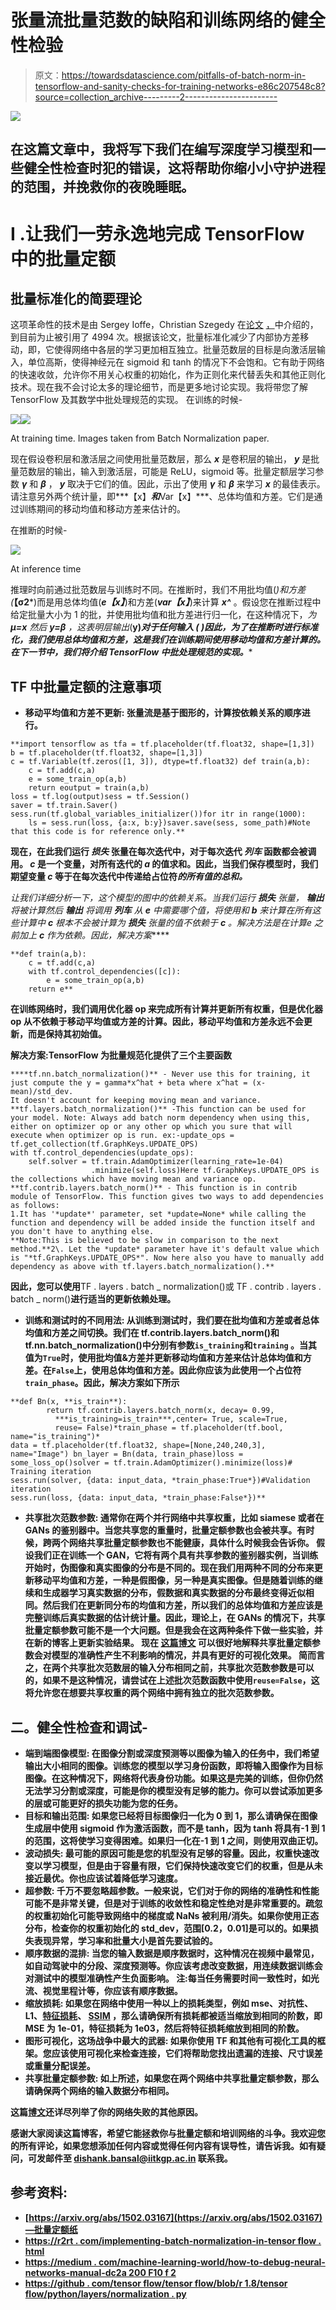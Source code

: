# 张量流批量范数的缺陷和训练网络的健全性检验

> 原文：<https://towardsdatascience.com/pitfalls-of-batch-norm-in-tensorflow-and-sanity-checks-for-training-networks-e86c207548c8?source=collection_archive---------2----------------------->

![](img/4d8872bfb0047b50bf460c8fe00c12bf.png)

## 在这篇文章中，我将写下我们在编写深度学习模型和一些健全性检查时犯的错误，这将帮助你缩小小守护进程的范围，并挽救你的夜晚睡眠。

# I .让我们一劳永逸地完成 TensorFlow 中的批量定额

## 批量标准化的简要理论

这项革命性的技术是由 Sergey Ioffe，Christian Szegedy 在[论文](https://arxiv.org/pdf/1502.03167.pdf) [，](https://arxiv.org/abs/1502.03167)中介绍的，到目前为止被引用了 4994 次。根据该论文，批量标准化减少了内部协方差移动，即，它使得网络中各层的学习更加相互独立。批量范数层的目标是向激活层输入，单位高斯，使得神经元在 sigmoid 和 tanh 的情况下不会饱和。它有助于网络的快速收敛，允许你不用关心权重的初始化，作为正则化来代替丢失和其他正则化技术。现在我不会讨论太多的理论细节，而是更多地讨论实现。我将带您了解 TensorFlow 及其数学中批处理规范的实现。
在训练的时候-

![](img/14ef7f881d3b838617aa4d9b9b3ec521.png)![](img/f8aa5e32b731fb27165261c49e850d01.png)

At training time. Images taken from Batch Normalization paper.

现在假设卷积层和激活层之间使用批量范数层，那么 ***x*** 是卷积层的输出， ***y*** 是批量范数层的输出，输入到激活层，可能是 ReLU，sigmoid 等。批量定额层学习参数 ***γ*** 和 ***β*** ， ***y*** 取决于它们的值。因此，示出了使用 ***γ*** 和 ***β*** 来学习 ***x*** 的最佳表示。请注意另外两个统计量，即***【x】***和***Var【x】***、总体均值和方差。它们是通过训练期间的移动均值和移动方差来估计的。

在推断的时候-

![](img/7ae7560948b68a83255c9a40f95b3087.png)

At inference time

推理时向前通过批范数层与训练时不同。在推断时，我们不用批均值(*)和方差(***【σ2***)而是用总体均值(***e【x】***)和方差(***var【x】***)来计算 ***x^*** 。假设您在推断过程中给定批量大小为 1 的批，并使用批均值和批方差进行归一化，在这种情况下，*为 ***μ=x*** 然后 ***y=β*** ，这表明层输出*(****y**)*对于任何输入 *(* **)因此，为了在推断时进行标准化，我们使用总体均值和方差，这是我们在训练期间使用移动均值和方差计算的。在下一节中，我们将介绍 TensorFlow 中批处理规范的实现。******

## **TF 中批量定额的注意事项**

*   ****移动平均值和方差不更新:** 张量流是基于图形的，计算按依赖关系的顺序进行。**

```
**import tensorflow as tfa = tf.placeholder(tf.float32, shape=[1,3])
b = tf.placeholder(tf.float32, shape=[1,3])
c = tf.Variable(tf.zeros([1, 3]), dtype=tf.float32) def train(a,b):
    c = tf.add(c,a)
    e = some_train_op(a,b)
    return eoutput = train(a,b)
loss = tf.log(output)sess = tf.Session()
saver = tf.train.Saver()
sess.run(tf.global_variables_initializer())for itr in range(1000):
    ls = sess.run(loss, {a:x, b:y})saver.save(sess, some_path)#Note that this code is for reference only.** 
```

**现在，在此我们运行 ***损失*** 张量在每次迭代中，对于每次迭代 ***列车*** 函数都会被调用。 ***c*** 是一个变量，对所有迭代的 ***a*** 的值求和。因此，当我们保存模型时，我们期望变量 ***c*** 等于在每次迭代中传递给占位符*的所有值的总和。***

***让我们详细分析一下，这个模型的图中的依赖关系。当我们运行 ***损失*** 张量， ***输出*** 将被计算然后 ***输出*** 将调用 ***列车*** 从 ***e*** 中需要哪个值，将使用*和 ***b*** 来计算在所有这些计算中 ***c*** 根本不会被计算为 ***损失*** 张量的值不依赖于 ***c*** 。解决方法是在计算*e 之前加上 ***c*** 作为依赖。因此，解决方案*****

```
**def train(a,b):
    c = tf.add(c,a)
    with tf.control_dependencies([c]):
        e = some_train_op(a,b)
    return e**
```

**在训练网络时，我们调用优化器 op 来完成所有计算并更新所有权重，但是优化器 op 从不依赖于移动平均值或方差的计算。因此，移动平均值和方差永远不会更新，而是保持其初始值。**

**解决方案:TensorFlow 为批量规范化提供了三个主要函数**

```
****tf.nn.batch_normalization()** - Never use this for training, it just compute the y = gamma*x^hat + beta where x^hat = (x-mean)/std_dev.
It doesn't account for keeping moving mean and variance. **tf.layers.batch_normalization()** -This function can be used for your model. Note: Always add batch norm dependency when using this, either on optimizer op or any other op which you sure that will execute when optimizer op is run. ex:-update_ops = tf.get_collection(tf.GraphKeys.UPDATE_OPS)                            with tf.control_dependencies(update_ops):                                                            
    self.solver = tf.train.AdamOptimizer(learning_rate=1e-04) 
                  .minimize(self.loss)Here tf.GraphKeys.UPDATE_OPS is the collections which have moving mean and variance op. **tf.contrib.layers.batch_norm()** - This function is in contrib module of TensorFlow. This function gives two ways to add dependencies as follows:
1.It has '*update*' parameter, set *update=None* while calling the function and dependency will be added inside the function itself and you don't have to anything else.
**Note:This is believed to be slow in comparison to the next method.**2\. Let the *update* parameter have it's default value which is "*tf.GraphKeys.UPDATE_OPS*". Now here also you have to manually add dependency as above with tf.layers.batch_normalization().**
```

**因此，您可以使用**TF . layers . batch _ normalization()或 TF . contrib . layers . batch _ norm()**进行适当的更新依赖处理。**

*   ****训练和测试时的不同用法:**
    从训练到测试时，我们要在批均值和方差或者总体均值和方差之间切换。我们在 tf.contrib.layers.batch_norm()和 tf.nn.batch_normalization()中分别有参数`is_training`和`training` 。当其值为`True`时，使用批均值&方差并更新移动均值和方差来估计总体均值和方差。在`False`上，使用总体均值和方差。因此你应该为此使用一个占位符`train_phase`。因此，解决方案如下所示**

```
**def Bn(x, **is_train**):
        return tf.contrib.layers.batch_norm(x, decay= 0.99,                                                                                                               
          ***is_training=is_train***,center= True, scale=True, 
          reuse= False)*train_phase = tf.placeholder(tf.bool, name="is_training")*
data = tf.placeholder(tf.float32, shape=[None,240,240,3],                                                                                                        name="Image") bn_layer = Bn(data, train_phase)loss = some_loss_op()solver = tf.train.AdamOptimizer().minimize(loss)# Training iteration
sess.run(solver, {data: input_data, *train_phase:True*})#Validation iteration
sess.run(loss, {data: input_data, *train_phase:False*})**
```

*   ****共享批次范数参数:** 通常你在两个并行网络中共享权重，比如 siamese 或者在 GANs 的鉴别器中。当您共享您的重量时，批量定额参数也会被共享。有时候，跨两个网络共享批量定额参数也不能健康，具体什么时候我会告诉你。
    假设我们正在训练一个 GAN，它将有两个具有共享参数的鉴别器实例，当训练开始时，伪图像和真实图像的分布是不同的。现在我们用两种不同的分布来更新移动平均值和方差，一种是假图像，另一种是真实图像。但是随着训练的继续和生成器学习真实数据的分布，假数据和真实数据的分布最终变得近似相同。然后我们在更新同分布的均值和方差，所以我们的总体均值和方差应该是完整训练后真实数据的估计统计量。因此，理论上，在 GANs 的情况下，共享批量定额参数可能不是一个大问题。但是我会在这两种条件下做一些实验，并在新的博客上更新实验结果。
    现在 [**这篇博文**](https://www.alexirpan.com/2017/04/26/perils-batch-norm.html) 可以很好地解释共享批量定额参数会对模型的准确性产生不利影响的情况，并具有更好的可视化效果。
    简而言之，在两个共享批次范数层的输入分布相同之前，共享批次范数参数是可以的，如果不是这种情况，请尝试在上述批次范数函数中使用`reuse=False`，这将允许您在想要共享权重的两个网络中拥有独立的批次范数参数。**

## **二。健全性检查和调试-**

*   ****端到端图像模型:**
    在图像分割或深度预测等以图像为输入的任务中，我们希望输出大小相同的图像。训练您的模型以学习身份函数，即将输入图像作为目标图像。在这种情况下，网络将代表身份功能。如果这是完美的训练，但你仍然无法学习分割或深度，可能是你的模型没有足够的能力。你可以尝试添加更多的层或可能更好的损失功能为您的任务。**
*   ****目标和输出范围:**
    如果您已经将目标图像归一化为 0 到 1，那么请确保在图像生成层中使用 sigmoid 作为激活函数，而不是 tanh，因为 tanh 将具有-1 到 1 的范围，这将使学习变得困难。如果归一化在-1 到 1 之间，则使用双曲正切。**
*   ****波动损失:**
    最可能的原因可能是您的机型没有足够的容量。因此，权重快速改变以学习模型，但是由于容量有限，它们保持快速改变它们的权重，但是从未接近最优。你也应该试着降低学习速度。**
*   ****超参数:**
    千万不要忽略超参数。一般来说，它们对于你的网络的准确性和性能可能不是非常关键，但是对于训练的收敛性和稳定性绝对是非常重要的。疏忽的权重初始化可能导致网络中的梯度或 NaNs 被利用/消失。如果你使用正态分布，检查你的权重初始化的 std_dev，范围[0.2，0.01]是可以的。如果损失表现异常，学习率和批量大小是首先要试验的。**
*   ****顺序数据的混排:**
    当您的输入数据是顺序数据时，这种情况在视频中最常见，如自动驾驶中的分段、深度预测等。你应该考虑改变数据，用连续数据训练会对测试中的模型准确性产生负面影响。
    **注:每当任务需要时间一致性时，如光流、视觉里程计等，你应该有顺序数据。****
*   ****缩放损耗:**
    如果您在网络中使用一种以上的损耗类型，例如 mse、对抗性、L1、[特征损耗](https://arxiv.org/pdf/1603.08155.pdf)、 [SSIM](https://www.tensorflow.org/api_docs/python/tf/image/ssim) ，那么请确保所有损耗都被适当缩放到相同的阶数，即 MSE 为 1e-01，特征损耗为 1e03，然后将特征损耗缩放到相同的阶数。**
*   ****图形可视化，这场战争中最大的武器:**
    如果你使用 TF 和其他有可视化工具的框架。您应该使用可视化来检查连接，它们将帮助您找出遗漏的连接、尺寸误差或重量分配误差。**
*   ****共享批量定额参数:**
    如上所述，如果您在两个网络中共享批量定额参数，那么请确保两个网络的输入数据分布相同。**

**这篇[博文](https://blog.slavv.com/37-reasons-why-your-neural-network-is-not-working-4020854bd607)还详尽列举了你的网络失败的其他原因。**

**感谢大家阅读这篇博客，希望它能拯救你与批量定额和培训网络的斗争。我欢迎您的所有评论，如果您想添加任何内容或觉得任何内容有误导性，请告诉我。如有疑问，可发邮件至 dishank.bansal@iitkgp.ac.in 联系我。**

## **参考资料:**

*   **[https://arxiv.org/abs/1502.03167](https://arxiv.org/abs/1502.03167)—批量定额纸**
*   **[https://r2rt . com/implementing-batch-normalization-in-tensor flow . html](https://r2rt.com/implementing-batch-normalization-in-tensorflow.html)**
*   **[https://medium . com/machine-learning-world/how-to-debug-neural-networks-manual-dc2a 200 F10 f 2](https://medium.com/machine-learning-world/how-to-debug-neural-networks-manual-dc2a200f10f2)**
*   **[https://github . com/tensor flow/tensor flow/blob/r 1.8/tensor flow/python/layers/normalization . py](https://github.com/tensorflow/tensorflow/blob/r1.8/tensorflow/python/layers/normalization.py)**